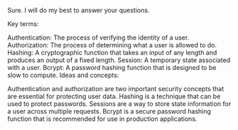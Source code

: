 
Sure. I will do my best to answer your questions.

Key terms:

Authentication: The process of verifying the identity of a user.
Authorization: The process of determining what a user is allowed to do.
Hashing: A cryptographic function that takes an input of any length and produces an output of a fixed length.
Session: A temporary state associated with a user.
Bcrypt: A password hashing function that is designed to be slow to compute.
Ideas and concepts:

Authentication and authorization are two important security concepts that are essential for protecting user data.
Hashing is a technique that can be used to protect passwords.
Sessions are a way to store state information for a user across multiple requests.
Bcrypt is a secure password hashing function that is recommended for use in production applications.
